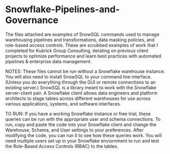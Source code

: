 # Snowflake-Pipelines-and-Governance

The files attached are examples of SnowSQL commands used to manage warehousing pipelines and transformations, data masking policies, and role-based access controls. These are scrubbed examples of work that I completed for Kubrick Group Consulting, iterating on previous client projects to optimize performance and learn best practices with automated pipelines & enterprise data management.

NOTES:
These files cannot be run without a Snowflake warehouse instance. You will also need to install SnowSQL to your command line interface. (Unless you do everything through the GUI or remote connections to an existing server.) SnowSQL is a library meant to work with the Snowflake server-client pair. A Snowflake client allows data engineers and platform architects to stage tables across different warehouses for use across various applications, systems, and software interfaces. 

TO RUN:
If you have a working Snowflake instance or free trial, these queries can be run with the appropriate user and schema connections. To run, copy and paste the code into your Snowflake client and change the Warehouse, Schema, and User settings to your preferences. After modifying the code, you can run it to see how these queries work. You will need multiple users set up in your Snowflake enviornment to run and test the Role-Based Access Controls (RBAC) to the tables.
